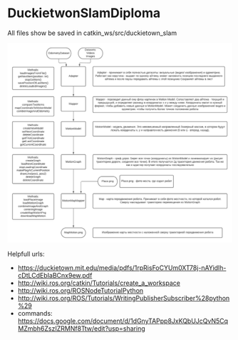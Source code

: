 # DuckietwonSlamDiploma

All files show be saved in catkin_ws/src/duckietown_slam

![plot](SlamArchitecture.jpg)


Helpfull urls:
- https://duckietown.mit.edu/media/pdfs/1rpRisFoCYUm0XT78j-nAYidlh-cDtLCdEbIaBCnx9ew.pdf
- http://wiki.ros.org/catkin/Tutorials/create_a_workspace
- http://wiki.ros.org/ROSNodeTutorialPython
- http://wiki.ros.org/ROS/Tutorials/WritingPublisherSubscriber%28python%29
- commands: https://docs.google.com/document/d/1dGnyTAPpp8JxKQbUJcQvN5CqMZmbh6ZszIZRMNf8Ttw/edit?usp=sharing
